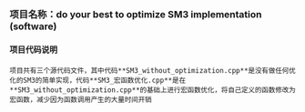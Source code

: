 ### 项目名称：do your best to optimize SM3 implementation (software)
#### 项目代码说明
    项目共有三个源代码文件，其中代码**SM3_without_optimization.cpp**是没有做任何优化的SM3的简单实现，代码**SM3_宏函数优化.cpp**是在**SM3_without_optimization.cpp**的基础上进行宏函数优化，将自己定义的函数修改为宏函数，减少因为函数调用产生的大量时间开销
